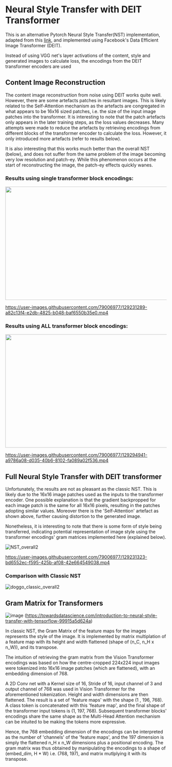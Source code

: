 # Neural Style Transfer with DEIT Transformer

This is an alternative Pytorch Neural Style Transfer(NST) implementation, adapted from this [link](https://www.pluralsight.com/guides/artistic-neural-style-transfer-with-pytorch), and implemented using Facebook's Data Efficient Image Transformer (DEIT). 

Instead of using VGG net's layer activations of the content, style and generated images to calculate loss, the encodings from the DEIT transformer encoders are used

## Content Image Reconstruction
The content image reconstruction from noise using DEIT works quite well. However, there are some artefacts patches in resultant images. This is likely related to the Self-Attention mechanism as the artefacts are congregated in what appears to be 16x16 sized patches, i.e. the size of the input image patches into the transformer. It is interesting to note that the patch artefacts only appears in the later training steps, as the loss values decreases. Many attempts were made to reduce the artefacts by retrieving encodings from different blocks of the transformer encoder to calculate the loss. However, it only introduced more artefacts (refer to results below).  

It is also interesting that this works much better than the overall NST (below), and does not suffer from the same problem of the image becoming very low resolution and patch-ey. While this phenomenon occurs at the start of reconstructing the image, the patch-ey effects quickly wanes.

### Results using single transformer block encodings:
<p align="center">
<img width="725" height="353" src="https://user-images.githubusercontent.com/79006977/129229839-ce48c412-ecdf-4177-9a23-67a1bc55f2ec.jpg">
</p>

https://user-images.githubusercontent.com/79006977/129231289-a82c13f4-e2db-4825-b048-baf6550b35e0.mp4

### Results using ALL transformer block encodings:

<p align="center">
<img width="725" height="353" src="https://user-images.githubusercontent.com/79006977/129294982-cc528cdb-3422-4f10-8e78-b23974f2de8e.jpg">
</p>

https://user-images.githubusercontent.com/79006977/129294941-a9786a08-d035-40b6-8102-fa089a02f536.mp4


## Full Neural Style Transfer with DEIT transformer
Unfortunately, the results are not as pleasant as the classic NST. This is likely due to the 16x16 image patches used as the inputs to the transformer encoder. One possible explanation is that the gradient backpropped for each image patch is the same for all 16x16 pixels, resulting in the patches adopting similar values. Moreover there is the 'Self-Attention' artefact as shown above, further causing distortion to the generated image. 

Nonetheless, it is interesting to note that there is some form of style being transferred, indicating potential representation of image style using the transformer encodings' gram matrices implemented here (explained below).

![NST_overall2](https://user-images.githubusercontent.com/79006977/129229584-6062444d-85f5-4c4d-8f8e-06296097b8e6.jpg)


https://user-images.githubusercontent.com/79006977/129231323-bd6552ec-f595-425b-af08-42e664549038.mp4



### Comparison with Classic NST
![doggo_classic_overall2](https://user-images.githubusercontent.com/79006977/129231189-715976a3-4b85-4b0e-87c8-1db1625aaa00.jpg)

## Gram Matrix for Transformers
![image](https://user-images.githubusercontent.com/79006977/129343837-f02ac83c-94d7-4a15-b73d-ec55fa9ad59f.png)
(https://towardsdatascience.com/introduction-to-neural-style-transfer-with-tensorflow-99915a5d624a)

In classic NST, the Gram Matrix of the feature maps for the images represents the style of the image. It is implemented by matrix multiplation of a feature map with its height and width flattened (shape of (n_C, n_H x n_W)), and its transpose. 

The intuition of retrieving the gram matrix from the Vision Transformer encodings was based on how the centre-cropped 224x224 input images were tokenized into 16x16 image patches (which are flattened), with an embedding dimension of 768.

A 2D Conv net with a Kernel size of 16, Stride of 16, input channel of 3 and output channel of 768 was used in Vision Transformer for the aforementioned tokenization. Height and width dimensions are then flattened. The result is a set of 'feature maps' with the shape (1 , 196, 768). A class token is concatenated with this 'feature map', and the final shape of the transformer input tokens is (1, 197, 768). Subsequent transformer blocks' encodings share the same shape as the Multi-Head Attention mechanism can be intuited to be making the tokens more expressive.

Hence, the 768 embedding dimension of the encodings can be interpreted as the number of 'channels' of the 'feature maps', and the 197 dimension is simply the flattened  n_H x n_W dimensions plus a positional encoding. The gram matrix was thus obtained by manipulating the encodings to a shape of (embed_dim, H * W) i.e. (768, 197), and matrix mutlplying it with its transpose.

